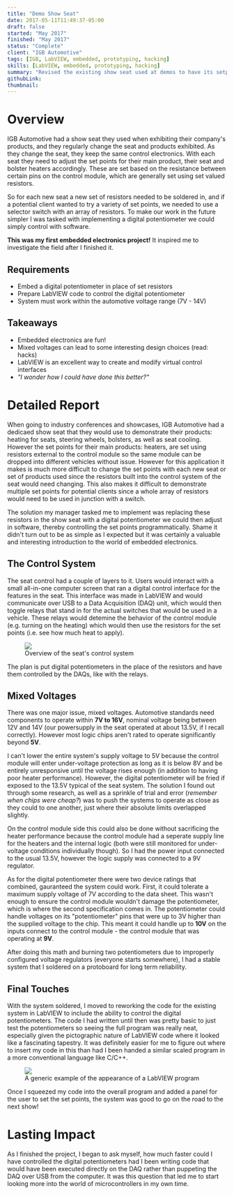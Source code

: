 ```yaml
---
title: "Demo Show Seat"
date: 2017-05-11T11:49:37-05:00
draft: false
started: "May 2017"
finished: "May 2017"
status: "Complete"
client: "IGB Automotive"
tags: [IGB, LabVIEW, embedded, prototyping, hacking]
skills: [LabVIEW, embedded, prototyping, hacking]
summary: "Revised the existing show seat used at demos to have its setpoints easily reconfigured with software. **My first embedded electronics project!**"
githubLink:
thumbnail:
---
```


# Overview

IGB Automotive had a show seat they used when exhibiting their company's products, and they regularly change the seat and 
products exhibited. As they change the seat, they keep the same control electronics. With each seat they need to adjust the 
set points for their main product, their seat and bolster heaters accordingly. These are set based on the resistance between 
certain pins on the control module, which are generally set using set valued resistors.

So for each new seat a new set of resistors needed to be soldered in, and if a potential client wanted to try a variety of 
set points, we needed to use a selector switch with an array of resistors. To make our work in the future simpler I was 
tasked with implementing a digital potentiometer we could simply control with software.

**This was my first embedded electronics project!** It inspired me to investigate the field after I finished it.

## Requirements

- Embed a digital potentiometer in place of set resistors
- Prepare LabVIEW code to control the digital potentiometer
- System must work within the automotive voltage range (7V - 14V)

## Takeaways

- Embedded electronics are fun!
- Mixed voltages can lead to some interesting design choices (read: hacks)
- LabVIEW is an excellent way to create and modify virtual control interfaces
- *"I wonder how I could have done this better?"*

# Detailed Report

When going to industry conferences and showcases, IGB Automotive had a dedicaed show seat that they would use to demonstrate 
their products: heating for seats, steering wheels, bolsters, as well as seat cooling. However the set points for their main 
products: heaters, are set using resistors external to the control module so the same module can be dropped into different 
vehicles without issue. However for this application it makes is much more difficult to change the set points with each new 
seat or set of products used since the resistors built into the control system of the seat would need changing. This also 
makes it difficult to demonstrate multiple set points for potential clients since a whole array of resistors would need to 
be used in junction with a switch.

The solution my manager tasked me to implement was replacing these resistors in the show seat with a digital potentiometer we 
could then adjust in software, thereby controlling the set points programmatically. Shame it didn't turn out to be as simple 
as I expected but it was certainly a valuable and interesting introduction to the world of embedded electronics.

## The Control System

The seat control had a couple of layers to it. Users would interact with a small all-in-one computer screen that ran a digital 
control interface for the features in the seat. This interface was made in LabVIEW and would communicate over USB to a Data 
Acquisition (DAQ) unit, which would then toggle relays that stand in for the actual switches that would be used in a vehicle. 
These relays would detemine the behavior of the control module (e.g. turning on the heating) which would then use the resistors 
for the set points (i.e. see how much heat to apply).

<figure>
<img src="/images/seat-flow.png">
<figcaption>Overview of the seat's control system</figcaption>
</figure>

The plan is put digital potentiometers in the place of the resistors and have them controlled by the DAQs, like with the relays.

## Mixed Voltages

There was one major issue, mixed voltages. Automotive standards need components to operate within **7V to 16V**, nominal voltage 
being between 12V and 14V (our powersupply in the seat operated at about 13.5V, if I recall correctly). However most logic chips 
aren't rated to operate significantly beyond **5V**. 

I can't lower the entire system's supply voltage to 5V because the control module will enter under-voltage protection as long as 
it is below 8V and be entirely unresponsive until the voltage rises enough (in addition to having poor heater performance). 
However, the digital potentiometer will be fried if exposed to the 13.5V typical of the seat system. The solution I found out 
through some research, as well as a sprinkle of trial and error (*remember when chips were cheap?*) was to push the systems to 
operate as close as they could to one another, just where their absolute limits overlapped slightly.

On the control module side this could also be done without sacrificing the heater performance because the control module had a 
seperate supply line for the heaters and the internal logic (both were still monitored for under-voltage conditions individually 
though). So I had the power input connected to the usual 13.5V, however the logic supply was connected to a 9V regulator.

As for the digital potentiometer there were two device ratings that combined, gauranteed the system could work. First, it could 
tolerate a maximum supply voltage of 7V according to the data sheet. This wasn't enough to ensure the control module wouldn't 
damage the potentiometer, which is where the second specification comes in. The potentiometer could handle voltages on its 
"potentiometer" pins that were up to 3V higher than the supplied voltage to the chip. This meant it could handle up to **10V** on 
the inputs connect to the control module - the control module that was operating at **9V**.

After doing this math and burning two potentiometers due to improperly configured voltage regulators (everyone starts somewhere), 
I had a stable system that I soldered on a protoboard for long term reliability.

## Final Touches

With the system soldered, I moved to reworking the code for the existing system in LabVIEW to include the ability to control the 
digital potentiometers. The code I had written until then was pretty basic to just test the potentiometers so seeing the full 
program was really neat, especially given the pictographic nature of LabVIEW code where it looked like a fascinating tapestry. 
It was definitely easier for me to figure out where to insert my code in this than had I been handed a similar scaled program in 
a more conventional language like C/C++.

<figure>
<img src="/images/seat-labview-example.png">
<figcaption>A generic example of the appearance of a LabVIEW program</figcaption>
</figure>

Once I squeezed my code into the overall program and added a panel for the user to set the set points, the system was good to go 
on the road to the next show!

# Lasting Impact

As I finished the project, I began to ask myself, how much faster could I have controlled the digital potentiometers had I been 
writing code that would have been executed directly on the DAQ rather than puppeting the DAQ over USB from the computer. It was 
this question that led me to start looking more into the world of microcontrollers in my own time.
